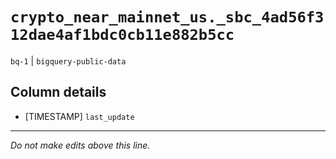 # `crypto_near_mainnet_us._sbc_4ad56f312dae4af1bdc0cb11e882b5cc`
`bq-1` | `bigquery-public-data`

## Column details
* [TIMESTAMP] `last_update`

-------------------------------------------------------------------------------
*Do not make edits above this line.*
